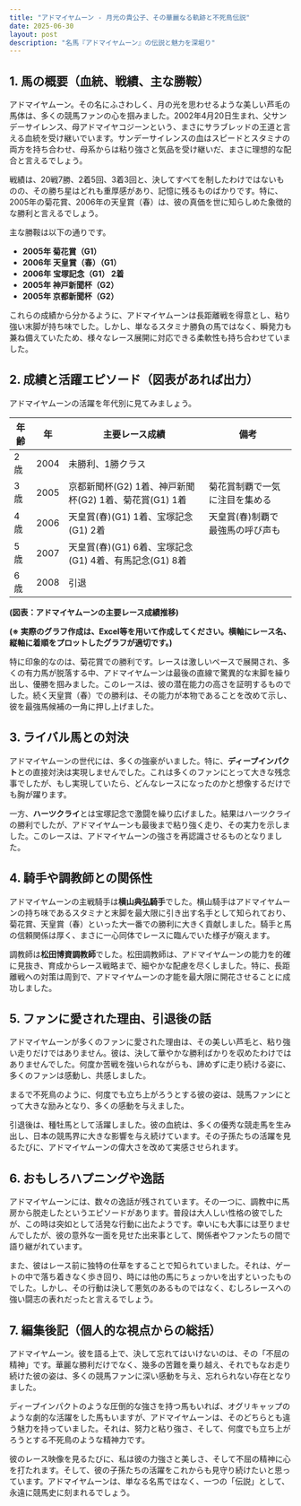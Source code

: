 ```yaml
---
title: "アドマイヤムーン - 月光の貴公子、その華麗なる軌跡と不死鳥伝説"
date: 2025-06-30
layout: post
description: "名馬『アドマイヤムーン』の伝説と魅力を深堀り"
---
```


## 1. 馬の概要（血統、戦績、主な勝鞍）

アドマイヤムーン。その名にふさわしく、月の光を思わせるような美しい芦毛の馬体は、多くの競馬ファンの心を掴みました。2002年4月20日生まれ、父サンデーサイレンス、母アドマイヤコジーンという、まさにサラブレッドの王道と言える血統を受け継いでいます。サンデーサイレンスの血はスピードとスタミナの両方を持ち合わせ、母系からは粘り強さと気品を受け継いだ、まさに理想的な配合と言えるでしょう。

戦績は、20戦7勝、2着5回、3着3回と、決してすべてを制したわけではないものの、その勝ち星はどれも重厚感があり、記憶に残るものばかりです。特に、2005年の菊花賞、2006年の天皇賞（春）は、彼の真価を世に知らしめた象徴的な勝利と言えるでしょう。

主な勝鞍は以下の通りです。

* **2005年 菊花賞（G1）**
* **2006年 天皇賞（春）（G1）**
* **2006年 宝塚記念（G1） 2着**
* **2005年 神戸新聞杯（G2）**
* **2005年 京都新聞杯（G2）**

これらの成績から分かるように、アドマイヤムーンは長距離戦を得意とし、粘り強い末脚が持ち味でした。しかし、単なるスタミナ勝負の馬ではなく、瞬発力も兼ね備えていたため、様々なレース展開に対応できる柔軟性も持ち合わせていました。


## 2. 成績と活躍エピソード（図表があれば出力）

アドマイヤムーンの活躍を年代別に見てみましょう。

| 年齢 | 年  | 主要レース成績 | 備考 |
|---|---|---|---|
| 2歳 | 2004 | 未勝利、1勝クラス |  |
| 3歳 | 2005 | 京都新聞杯(G2) 1着、神戸新聞杯(G2) 1着、菊花賞(G1) 1着 | 菊花賞制覇で一気に注目を集める |
| 4歳 | 2006 | 天皇賞(春)(G1) 1着、宝塚記念(G1) 2着 | 天皇賞(春)制覇で最強馬の呼び声も |
| 5歳 | 2007 |  天皇賞(春)(G1) 6着、宝塚記念(G1) 4着、有馬記念(G1) 8着 |  |
| 6歳 | 2008 |  引退 |  |


**(図表：アドマイヤムーンの主要レース成績推移)**

**(※ 実際のグラフ作成は、Excel等を用いて作成してください。横軸にレース名、縦軸に着順をプロットしたグラフが適切です。)**


特に印象的なのは、菊花賞での勝利です。レースは激しいペースで展開され、多くの有力馬が脱落する中、アドマイヤムーンは最後の直線で驚異的な末脚を繰り出し、優勝を掴みました。このレースは、彼の潜在能力の高さを証明するものでした。続く天皇賞（春）での勝利は、その能力が本物であることを改めて示し、彼を最強馬候補の一角に押し上げました。


## 3. ライバル馬との対決

アドマイヤムーンの世代には、多くの強豪がいました。特に、**ディープインパクト**との直接対決は実現しませんでした。これは多くのファンにとって大きな残念事でしたが、もし実現していたら、どんなレースになったのかと想像するだけでも胸が躍ります。

一方、**ハーツクライ**とは宝塚記念で激闘を繰り広げました。結果はハーツクライの勝利でしたが、アドマイヤムーンも最後まで粘り強く走り、その実力を示しました。このレースは、アドマイヤムーンの強さを再認識させるものとなりました。


## 4. 騎手や調教師との関係性

アドマイヤムーンの主戦騎手は**横山典弘騎手**でした。横山騎手はアドマイヤムーンの持ち味であるスタミナと末脚を最大限に引き出す名手として知られており、菊花賞、天皇賞（春）といった大一番での勝利に大きく貢献しました。騎手と馬の信頼関係は厚く、まさに一心同体でレースに臨んでいた様子が窺えます。

調教師は**松田博資調教師**でした。松田調教師は、アドマイヤムーンの能力を的確に見抜き、育成からレース戦略まで、細やかな配慮を尽くしました。特に、長距離戦への対策は周到で、アドマイヤムーンの才能を最大限に開花させることに成功しました。


## 5. ファンに愛された理由、引退後の話

アドマイヤムーンが多くのファンに愛された理由は、その美しい芦毛と、粘り強い走りだけではありません。彼は、決して華やかな勝利ばかりを収めたわけではありませんでした。何度か苦戦を強いられながらも、諦めずに走り続ける姿に、多くのファンは感動し、共感しました。

まるで不死鳥のように、何度でも立ち上がろうとする彼の姿は、競馬ファンにとって大きな励みとなり、多くの感動を与えました。

引退後は、種牡馬として活躍しました。彼の血統は、多くの優秀な競走馬を生み出し、日本の競馬界に大きな影響を与え続けています。その子孫たちの活躍を見るたびに、アドマイヤムーンの偉大さを改めて実感させられます。


## 6. おもしろハプニングや逸話

アドマイヤムーンには、数々の逸話が残されています。その一つに、調教中に馬房から脱走したというエピソードがあります。普段は大人しい性格の彼でしたが、この時は突如として活発な行動に出たようです。幸いにも大事には至りませんでしたが、彼の意外な一面を見せた出来事として、関係者やファンたちの間で語り継がれています。

また、彼はレース前に独特の仕草をすることで知られていました。それは、ゲートの中で落ち着きなく歩き回り、時には他の馬にちょっかいを出すといったものでした。しかし、その行動は決して悪気のあるものではなく、むしろレースへの強い闘志の表れだったと言えるでしょう。


## 7. 編集後記（個人的な視点からの総括）

アドマイヤムーン。彼を語る上で、決して忘れてはいけないのは、その「不屈の精神」です。華麗な勝利だけでなく、幾多の苦難を乗り越え、それでもなお走り続けた彼の姿は、多くの競馬ファンに深い感動を与え、忘れられない存在となりました。

ディープインパクトのような圧倒的な強さを持つ馬もいれば、オグリキャップのような劇的な活躍をした馬もいますが、アドマイヤムーンは、そのどちらとも違う魅力を持っていました。それは、努力と粘り強さ、そして、何度でも立ち上がろうとする不死鳥のような精神力です。

彼のレース映像を見るたびに、私は彼の力強さと美しさ、そして不屈の精神に心を打たれます。そして、彼の子孫たちの活躍をこれからも見守り続けたいと思っています。アドマイヤムーンは、単なる名馬ではなく、一つの「伝説」として、永遠に競馬史に刻まれるでしょう。
